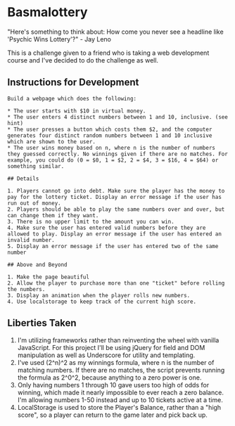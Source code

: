 # Basmalottery
"Here's something to think about: How come you never see a headline like 'Psychic Wins Lottery'?" - Jay Leno

This is a challenge given to a friend who is taking a web development course and I've decided to do the challenge as well.

## Instructions for Development
```
Build a webpage which does the following:

* The user starts with $10 in virtual money.
* The user enters 4 distinct numbers between 1 and 10, inclusive. (see hint)
* The user presses a button which costs them $2, and the computer generates four distinct random numbers between 1 and 10 inclusive which are shown to the user.
* The user wins money based on n, where n is the number of numbers they guessed correctly. No winnings given if there are no matches. For example, you could do (0 = $0, 1 = $2, 2 = $4, 3 = $16, 4 = $64) or something similar.

## Details

1. Players cannot go into debt. Make sure the player has the money to pay for the lottery ticket. Display an error message if the user has run out of money.
2. Players should be able to play the same numbers over and over, but can change them if they want.
3. There is no upper limit to the amount you can win.
4. Make sure the user has entered valid numbers before they are allowed to play. Display an error message if the user has entered an invalid number.
5. Display an error message if the user has entered two of the same number

## Above and Beyond

1. Make the page beautiful
2. Allow the player to purchase more than one "ticket" before rolling the numbers.
3. Display an animation when the player rolls new numbers.
4. Use localstorage to keep track of the current high score.
```

## Liberties Taken

1. I'm utilizing frameworks rather than reinventing the wheel with vanilla JavaScript. For this project I'll be using jQuery for field and DOM manipulation as well as Underscore for utility and templating.
2. I've used (2^n)^2 as my winnings formula, where n is the number of matching numbers. If there are no matches, the script prevents running the formula as 2^0^2, because anything to a zero power is one.
3. Only having numbers 1 through 10 gave users too high of odds for winning, which made it nearly impossible to ever reach a zero balance. I'm allowing numbers 1-50 instead and up to 10 tickets active at a time.
4. LocalStorage is used to store the Player's Balance, rather than a "high score", so a player can return to the game later and pick back up.
